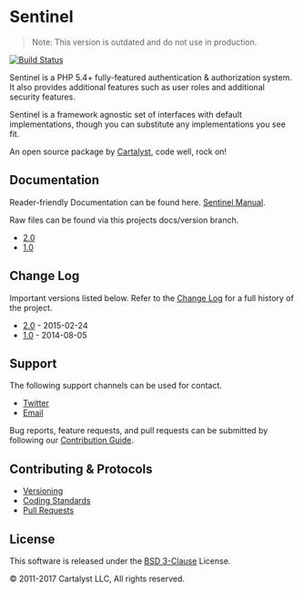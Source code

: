 # Sentinel

> Note: This version is outdated and do not use in production.

[![Build Status](https://travis-ci.org/cartalyst/sentinel.svg?branch=2.0)](https://travis-ci.org/cartalyst/sentinel)

Sentinel is a PHP 5.4+ fully-featured authentication & authorization system. It also provides additional features such as user roles and additional security features.

Sentinel is a framework agnostic set of interfaces with default implementations, though you can substitute any implementations you see fit.

An open source package by [Cartalyst](https://cartalyst.com), code well, rock on!

## Documentation

Reader-friendly Documentation can be found here. [Sentinel Manual](https://cartalyst.com/manual/sentinel/2.0).

Raw files can be found via this projects docs/version branch.

- [2.0](https://github.com/cartalyst/sentinel/tree/docs/2.0)
- [1.0](https://github.com/cartalyst/sentinel/tree/docs/1.0)

## Change Log

Important versions listed below. Refer to the [Change Log](CHANGELOG.md) for a full history of the project.

- [2.0](CHANGELOG.md) - 2015-02-24
- [1.0](CHANGELOG.md) - 2014-08-05

## Support

The following support channels can be used for contact.

- [Twitter](https://twitter.com/cartalyst)
- [Email](mailto:help@cartalyst.com)

Bug reports, feature requests, and pull requests can be submitted by following our [Contribution Guide](CONTRIBUTING.md).

## Contributing & Protocols

- [Versioning](CONTRIBUTING.md#versioning)
- [Coding Standards](CONTRIBUTING.md#coding-standards)
- [Pull Requests](CONTRIBUTING.md#pull-requests)

## License

This software is released under the [BSD 3-Clause](LICENSE) License.

© 2011-2017 Cartalyst LLC, All rights reserved.
